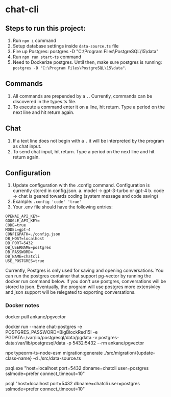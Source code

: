 # chat-cli

## Steps to run this project:
1. Run `npm i` command
2. Setup database settings inside `data-source.ts` file
3. Fire up Postgres: postgres -D "C:\Program Files\PostgreSQL\15\data"
4. Run `npm run start-ts` command
5. Need to Dockerize postgres. Until then, make sure postgres is running: `postgres -D "C:\Program Files\PostgreSQL\15\data"`.

## Commands
1. All commands are prepended by a `.`. Currently, commands can be discovered in the types.ts file.
2. To execute a command enter it on a line, hit return. Type a period on the next line and hit return again.

## Chat
1. If a text line does not begin with a `.` it will be interpreted by the program as chat input.
2. To send chat input, hit return. Type a period on the next line and hit return again.

## Configuration
1. Update configuration with the .config command. Configuration is currently stored in config.json. 
    a. model -> gpt-3-turbo or gpt-4
    b. code -> chat is geared towards coding (system message and code saving)
2. Example: `.config 'code' 'true'` 
3. Your .env file should have the following entries:
```
OPENAI_API_KEY=
GOOGLE_API_KEY=
CODE=true
MODEL=gpt-4
CONFIGPATH=./config.json
DB_HOST=localhost
DB_PORT=5432
DB_USERNAME=postgres
DB_PASSWORD=
DB_NAME=chatcli
USE_POSTGRES=true
```
Currently, Postgres is only used for saving and opening conversations. You can run the postgres container that support pg-vector by running the docker run command below. If you don't use postgres, conversations will be stored to json. Eventually, the program will use postgres more extensivley and json support will be relegated to exporting conversations.

### Docker notes

docker pull ankane/pgvector

docker run --name chat-postgres -e POSTGRES_PASSWORD=BigBlockRed15! -e PGDATA=/var/lib/postgresql/data/pgdata -v postgres-data:/var/lib/postgresql/data -p 5432:5432 --rm ankane/pgvector

npx typeorm-ts-node-esm migration:generate ./src/migration/{update-class-name} -d ./src/data-source.ts

psql.exe "host=localhost port=5432 dbname=chatcli user=postgres sslmode=prefer connect_timeout=10"

psql "host=localhost port=5432 dbname=chatcli user=postgres sslmode=prefer connect_timeout=10"